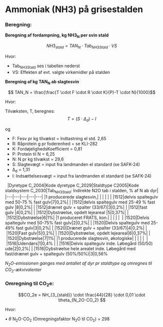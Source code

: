 # **Ammoniak (NH3) på grisestalden**

### **Beregning:**

**Beregning af fordampning, kg NH3<sub>N</sub> per svin stald** 

$$ NH3_{stald} = TAN_N \cdot Tab_{NH3Stald} \cdot VS $$

Hvor: 

 * Tab<sub>NH3Stald</sub> ses i tabellen nederst
 * VS: Effekten af evt. valgte virkemidler på stalden


**Beregning af kg TAN<sub>N</sub> ab slagtesvin** 

$$ TAN_N = \frac{\frac{T \cdot F \cdot R \cdot K}{P}-T \cdot N}{1000}$$

Hvor: 

Tilvæksten, T, beregnes:
$$ T = (S  \cdot \Delta_d) - I $$

og
 * F: Fesv pr kg tilvækst = Indtastning el std. 2,65
 * R: Råprotein g pr foderenhed = se KLI-282
 * K: FordøjelighedsKoefficient = 0,81
 * P: Protein til N = 6,25
 * N: N pr kg tilvækst = 29,6
 * S: Slagtevægt = input fra landmanden el standard (se SAFK-24)
 * Δ<sub>d</sub> = 1,31
 * I: Indsættelsesvægt = input fra landmanden el standard (se SAFK-24)


 
|Dyretype C_2004|Kode dyretype C_2029|Staldtype C2005|Kode staldsystem C_2030|Tab<sub>NH3Stald</sub>: Indirekte N2O tab i stalden, % af N ab dyr|
|---|---|---|---|---|
|1 producerede slagtesvin,| | | | |
| |1512|delvis spaltegulv med 50-75 % fast gulv|7|0,2%|
| |1512|delvis spaltegulv med 25-49 % fast gulv |8|0,2%|
| |1512|drænet gulv + spalter (33/67)|3|0,2%|
| |1512|fast gulv |4|0,2%|
| |1512|Dybstrøelse, opdelt lejeareal |5|0,37%|
| |1512|Dybstrøelse|6|1%|
|1 produceret FRATS, kon.| | | | | 
| |1520|Delvis spaltegulv med 50-75% fast gulv|2|0,2%|
| |1520|Delvis spaltegulv med 25-49% fast gulv|3|0,2%|
| |1520|Drænet gulv + spalter (33/67)|4|0,2%|
| |1520|Fast gulv|5|0,2%|
| |1520|Dybstrøelse, opdelt lejeareal|6|0,37%|
| |1520|Dybstrøelse|7|1%|
|1 producerede slagtesvin, økologiske| | | | | 
| |1516|Udendørs|1|0,4% |
| |1516|Delvis spaltegulv inde. Løbegård (50/50) ude|2|0,2%|
| |1516|Dybstrøelse hele arealet inde. Løbegård med fast/drænet gulv + spaltegulv (50%/50%)|3|0,56%



*N<sub>2</sub>O-emissionen ganges med antallet af dyr pr staldtype og omregnes til CO<sub>2</sub>-ækvivalenter*
### **Omregning til CO<sub>2</sub>e:**

$$CO_2e = NH_{3_{stald}} \cdot \frac{44}{28} \cdot 0,01 \cdot \theta_{N_2O-CO_2} $$

Hvor: 

•	$\theta$ N<sub>2</sub>O-CO<sub>2</sub></sub> (Omregningsfaktor N<sub>2</sub>O til CO<sub>2</sub>) = 298